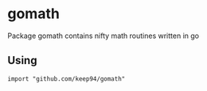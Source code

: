 # gomath
Package gomath contains nifty math routines written in go

## Using

    import "github.com/keep94/gomath"
